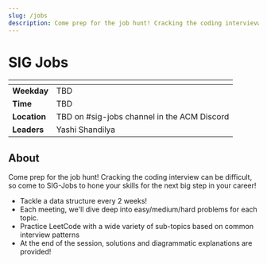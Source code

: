 ```yaml
---
slug: /jobs
description: Come prep for the job hunt! Cracking the coding intervievw can be difficult, so come to SIG-Jobs to hone your skills for the next big step in your career!
---
```


# SIG Jobs

| <!-- -->     | <!-- -->                                    |
| ------------ | ------------------------------------------- |
| **Weekday**  | TBD                                         |
| **Time**     | TBD                                         |
| **Location** | TBD on #sig-jobs channel in the ACM Discord |
| **Leaders**  | Yashi Shandilya                             |

## About

Come prep for the job hunt! Cracking the coding interview can be difficult, so come to SIG-Jobs to hone your skills for the next big step in your career!

 - Tackle a data structure every 2 weeks! 
 - Each meeting, we'll dive deep into easy/medium/hard problems for each topic. 
 - Practice LeetCode with a wide variety of sub-topics based on common interview patterns
 - At the end of the session, solutions and diagrammatic explanations are provided!
